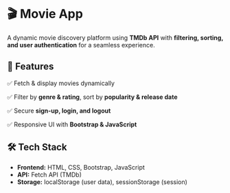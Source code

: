 # 🎬 Movie App

A dynamic movie discovery platform using **TMDb API** with **filtering, sorting, and user authentication** for a seamless experience.

## 🚀 Features

✅ Fetch & display movies dynamically

✅ Filter by **genre & rating**, sort by **popularity & release date**

✅ Secure **sign-up, login, and logout**

✅ Responsive UI with **Bootstrap & JavaScript**

## 🛠️ Tech Stack

- **Frontend:** HTML, CSS, Bootstrap, JavaScript  
- **API:** Fetch API (TMDb)  
- **Storage:** localStorage (user data), sessionStorage (session)  


